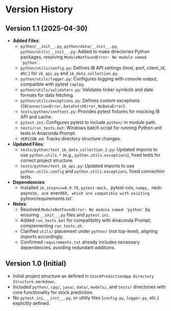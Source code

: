# Version History 
 
## Version 1.1 (2025-04-30) 
- **Added Files**: 
  - `python/__init__.py`, `python/data/__init__.py`, `python/utils/__init__.py`: Added to make directories Python packages, resolving `ModuleNotFoundError: No module named 'python'`. 
  - `python/utils/config.py`: Defines IB API settings (host, port, client_id, etc.) for `ib_api.py` and `ib_data_collection.py`. 
  - `python/utils/logger.py`: Configures logging with console output, compatible with pytest `caplog`. 
  - `python/utils/validators.py`: Validates ticker symbols and date formats for data fetching. 
  - `python/utils/exceptions.py`: Defines custom exceptions (`IBConnectionError`, `DataFetchError`, `NoDataError`). 
  - `tests/python/conftest.py`: Provides pytest fixtures for mocking IB API and cache. 
  - `pytest.ini`: Configures pytest to include `python/` in module path. 
  - `tests/run_tests.bat`: Windows batch script for running Python unit tests in Anaconda Prompt. 
  - `VERSION.md`: Tracks directory structure changes. 
- **Updated Files**: 
  - `tests/python/test_ib_data_collection_2.py`: Updated imports to use `python.utils.*` (e.g., `python.utils.exceptions`), fixed tests for correct project structure. 
  - `tests/python/test_ib_api.py`: Updated imports to use `python.utils.config` and `python.utils.exceptions`, fixed connection tests. 
- **Dependencies**: 
  - Installed `ib_insync==0.9.70`, `pytest-mock, `pytest-cov, `numpy, `nest-asyncio`, and `eventkit`, which are compatible with existing `python/requirements.txt`. 
- **Notes**: 
  - Resolved `ModuleNotFoundError: No module named 'python'` by ensuring `__init__.py` files and `pytest.ini`. 
  - Added `run_tests.bat` for compatibility with Anaconda Prompt, complementing `run_tests.sh`. 
  - Clarified `utils/` placement under `python/` (not top-level), aligning imports accordingly. 
  - Confirmed `requirements.txt` already includes necessary dependencies, avoiding redundant additions. 
 
## Version 1.0 (Initial) 
- Initial project structure as defined in `StockPredictionApp Directory Structure.markdown`. 
- Included `python/`, `cpp/`, `java/`, `data/`, `models/`, and `tests/` directories with core functionality for stock prediction. 
- No `pytest.ini`, `__init__.py`, or utility files (`config.py`, `logger.py`, etc.) explicitly defined. 
